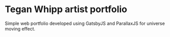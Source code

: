 # Tegan Whipp artist portfolio

Simple web portfolio developed using GatsbyJS and ParallaxJS for universe moving effect.

